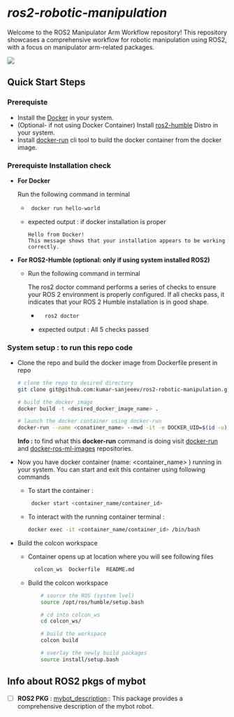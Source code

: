 # *ros2-robotic-manipulation*
Welcome to the ROS2 Manipulator Arm Workflow repository! This repository showcases a comprehensive workflow for robotic manipulation using ROS2, with a focus on manipulator arm-related packages.

<img src="https://img.shields.io/badge/ROS 2-humble-blueviolet"/>


## Quick Start Steps
### Prerequiste 
- Install the [Docker](https://docs.docker.com/engine/install/ubuntu/) in your system.
- (Optional- if not using Docker Container) Install [ros2-humble](https://docs.ros.org/en/humble/Installation/Ubuntu-Install-Debians.html) Distro in your system.
- Install [docker-run](https://github.com/ika-rwth-aachen/docker-run) cli tool to build the docker container from the docker image.

### Prerequiste Installation check
- **For Docker**

    Run the following command in terminal
    - ```bash 
       docker run hello-world
         ```
    - expected output :  if docker installation is proper
        ```
        Hello from Docker!
        This message shows that your installation appears to be working correctly.
        ```
- **For ROS2-Humble (optional: only if using system installed ROS2)** 
  - Run the following command in terminal

    The ros2 doctor command performs a series of checks to ensure your ROS 2 environment is properly configured. If all checks pass, it indicates that your ROS 2 Humble installation is in good shape.
    - ```bash 
        ros2 doctor 
        ```

    - expected output : 
            All 5 checks passed

### System setup : to run this repo code
- Clone the repo and build the docker image from Dockerfile present in repo
  ```bash
  # clone the repo to desired directory
  git clone git@github.com:kumar-sanjeeev/ros2-robotic-manipulation.git

  # build the docker image 
  docker build -t <desired_docker_image_name> . 

  # launch the docker container using docker-run 
  docker-run --name <conatiner_name> --mwd -it -e DOCKER_UID=$(id -u) -e DOCKER_GID=$(id -g) -e DOCKER_USER=$(id -un) --no-gpu --no-rm <desired_docker_image_name>:latest
  ```
  **Info :** to find what this **docker-run** command is doing visit [docker-run](https://github.com/ika-rwth-aachen/docker-run) and [docker-ros-ml-images](https://github.com/ika-rwth-aachen/docker-ros-ml-images) repositories.

- Now you have docker container (name: <container_name> ) running in your system. You can start and exit this container using following commands

    - To start the container :

        ```bash
         docker start <container_name/container_id>
         ```
    - To interact with the running container terminal :

        ```bash
        docker exec -it <container_name/container_id> /bin/bash 
        ```
- Build the colcon workspace
    - Container opens up at location where you will see following files
      ```bash
        colcon_ws  Dockerfile  README.md
      ```
    - Build the colcon workspace
      ```bash
          # source the ROS (system lvel)
          source /opt/ros/humble/setup.bash

          # cd into colcon_ws
          cd colcon_ws/

          # build the workspace
          colcon build

          # overlay the newly build packages
          source install/setup.bash
      ```

## Info about ROS2 pkgs of mybot
- [ ] **ROS2 PKG** : [mybot_description](mybot_description):: This package provides a comprehensive description of the mybot robot.
